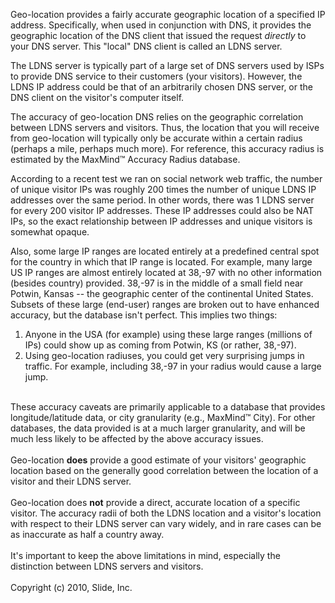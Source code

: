 Geo-location provides a fairly accurate geographic location of a specified IP address.  Specifically, when used in conjunction with DNS, it provides the geographic location of the DNS client that issued the request _directly_ to your DNS server.  This "local" DNS client is called an LDNS server.

The LDNS server is typically part of a large set of DNS servers used by ISPs to provide DNS service to their customers (your visitors).  However, the LDNS IP address could be that of an arbitrarily chosen DNS server, or the DNS client on the visitor's computer itself.

The accuracy of geo-location DNS relies on the geographic correlation between LDNS servers and visitors.  Thus, the location that you will receive from geo-location will typically only be accurate within a certain radius (perhaps a mile, perhaps much more).  For reference, this accuracy radius is estimated by the MaxMind™ Accuracy Radius database.

According to a recent test we ran on social network web traffic, the number of unique visitor IPs was roughly 200 times the number of unique LDNS IP addresses over the same period.  In other words, there was 1 LDNS server for every 200 visitor IP addresses.  These IP addresses could also be NAT IPs, so the exact relationship between IP addresses and unique visitors is somewhat opaque.

Also, some large IP ranges are located entirely at a predefined central spot for the country in which that IP range is located.  For example, many large US IP ranges are almost entirely located at 38,-97 with no other information (besides country) provided.  38,-97 is in the middle of a small field near Potwin, Kansas -- the geographic center of the continental United States.  Subsets of these large (end-user) ranges are broken out to have enhanced accuracy, but the database isn't perfect.  This implies two things:

1. Anyone in the USA (for example) using these large ranges (millions of IPs) could show up as coming from Potwin, KS (or rather, 38,-97).<br>
2. Using geo-location radiuses, you could get very surprising jumps in traffic.  For example, including 38,-97 in your radius would cause a large jump.<br>
<br>
These accuracy caveats are primarily applicable to a database that provides longitude/latitude data, or city granularity (e.g., MaxMind™ City).   For other databases, the data provided is at a much larger granularity, and will be much less likely to be affected by the above accuracy issues.<br>
<br>
Geo-location <b>does</b> provide a good estimate of your visitors' geographic location based on the generally good correlation between the location of a visitor and their LDNS server.<br>
<br>
Geo-location does <b>not</b> provide a direct, accurate location of a specific visitor.  The accuracy radii of both the LDNS location and a visitor's location with respect to their LDNS server can vary widely, and in rare cases can be as inaccurate as half a country away.<br>
<br>
It's important to keep the above limitations in mind, especially the distinction between LDNS servers and visitors.<br>
<br>
Copyright (c) 2010, Slide, Inc.